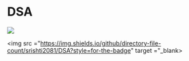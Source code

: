 # DSA
<img src="https://img.shields.io/github/directory-file-count/srishti2081/DSA?style=for-the-badge" target="_blank"> </a>


<img src ="https://img.shields.io/github/directory-file-count/srishti2081/DSA?style=for-the-badge" target ="_blank> </a>






